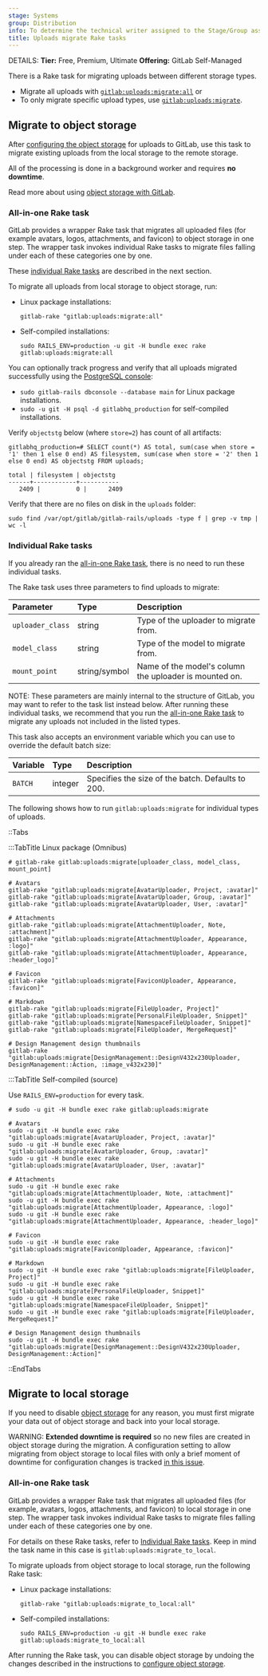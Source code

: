 ```yaml
---
stage: Systems
group: Distribution
info: To determine the technical writer assigned to the Stage/Group associated with this page, see https://handbook.gitlab.com/handbook/product/ux/technical-writing/#assignments
title: Uploads migrate Rake tasks
---
```


DETAILS:
**Tier:** Free, Premium, Ultimate
**Offering:** GitLab Self-Managed

There is a Rake task for migrating uploads between different storage types.

- Migrate all uploads with [`gitlab:uploads:migrate:all`](#all-in-one-rake-task) or
- To only migrate specific upload types, use [`gitlab:uploads:migrate`](#individual-rake-tasks).

## Migrate to object storage

After [configuring the object storage](../../uploads.md#using-object-storage) for uploads
to GitLab, use this task to migrate existing uploads from the local storage to the remote storage.

All of the processing is done in a background worker and requires **no downtime**.

Read more about using [object storage with GitLab](../../object_storage.md).

### All-in-one Rake task

GitLab provides a wrapper Rake task that migrates all uploaded files (for example avatars, logos,
attachments, and favicon) to object storage in one step. The wrapper task invokes individual Rake
tasks to migrate files falling under each of these categories one by one.

These [individual Rake tasks](#individual-rake-tasks) are described in the next section.

To migrate all uploads from local storage to object storage, run:

- Linux package installations:

  ```shell
  gitlab-rake "gitlab:uploads:migrate:all"
  ```

- Self-compiled installations:

  ```shell
  sudo RAILS_ENV=production -u git -H bundle exec rake gitlab:uploads:migrate:all
  ```

You can optionally track progress and verify that all uploads migrated successfully using the
[PostgreSQL console](https://docs.gitlab.com/omnibus/settings/database.html#connecting-to-the-bundled-postgresql-database):

- `sudo gitlab-rails dbconsole --database main` for Linux package installations.
- `sudo -u git -H psql -d gitlabhq_production` for self-compiled installations.

Verify `objectstg` below (where `store=2`) has count of all artifacts:

```shell
gitlabhq_production=# SELECT count(*) AS total, sum(case when store = '1' then 1 else 0 end) AS filesystem, sum(case when store = '2' then 1 else 0 end) AS objectstg FROM uploads;

total | filesystem | objectstg
------+------------+-----------
   2409 |          0 |      2409
```

Verify that there are no files on disk in the `uploads` folder:

```shell
sudo find /var/opt/gitlab/gitlab-rails/uploads -type f | grep -v tmp | wc -l
```

### Individual Rake tasks

If you already ran the [all-in-one Rake task](#all-in-one-rake-task), there is no need to run these
individual tasks.

The Rake task uses three parameters to find uploads to migrate:

| Parameter        | Type          | Description                                            |
|:-----------------|:--------------|:-------------------------------------------------------|
| `uploader_class` | string        | Type of the uploader to migrate from.                  |
| `model_class`    | string        | Type of the model to migrate from.                     |
| `mount_point`    | string/symbol | Name of the model's column the uploader is mounted on. |

NOTE:
These parameters are mainly internal to the structure of GitLab, you may want to refer to the task list
instead below. After running these individual tasks, we recommend that you run the [all-in-one Rake task](#all-in-one-rake-task)
to migrate any uploads not included in the listed types.

This task also accepts an environment variable which you can use to override
the default batch size:

| Variable | Type    | Description                                       |
|:---------|:--------|:--------------------------------------------------|
| `BATCH`  | integer | Specifies the size of the batch. Defaults to 200. |

The following shows how to run `gitlab:uploads:migrate` for individual types of uploads.

::Tabs

:::TabTitle Linux package (Omnibus)

```shell
# gitlab-rake gitlab:uploads:migrate[uploader_class, model_class, mount_point]

# Avatars
gitlab-rake "gitlab:uploads:migrate[AvatarUploader, Project, :avatar]"
gitlab-rake "gitlab:uploads:migrate[AvatarUploader, Group, :avatar]"
gitlab-rake "gitlab:uploads:migrate[AvatarUploader, User, :avatar]"

# Attachments
gitlab-rake "gitlab:uploads:migrate[AttachmentUploader, Note, :attachment]"
gitlab-rake "gitlab:uploads:migrate[AttachmentUploader, Appearance, :logo]"
gitlab-rake "gitlab:uploads:migrate[AttachmentUploader, Appearance, :header_logo]"

# Favicon
gitlab-rake "gitlab:uploads:migrate[FaviconUploader, Appearance, :favicon]"

# Markdown
gitlab-rake "gitlab:uploads:migrate[FileUploader, Project]"
gitlab-rake "gitlab:uploads:migrate[PersonalFileUploader, Snippet]"
gitlab-rake "gitlab:uploads:migrate[NamespaceFileUploader, Snippet]"
gitlab-rake "gitlab:uploads:migrate[FileUploader, MergeRequest]"

# Design Management design thumbnails
gitlab-rake "gitlab:uploads:migrate[DesignManagement::DesignV432x230Uploader, DesignManagement::Action, :image_v432x230]"
```

:::TabTitle Self-compiled (source)

Use `RAILS_ENV=production` for every task.

```shell
# sudo -u git -H bundle exec rake gitlab:uploads:migrate

# Avatars
sudo -u git -H bundle exec rake "gitlab:uploads:migrate[AvatarUploader, Project, :avatar]"
sudo -u git -H bundle exec rake "gitlab:uploads:migrate[AvatarUploader, Group, :avatar]"
sudo -u git -H bundle exec rake "gitlab:uploads:migrate[AvatarUploader, User, :avatar]"

# Attachments
sudo -u git -H bundle exec rake "gitlab:uploads:migrate[AttachmentUploader, Note, :attachment]"
sudo -u git -H bundle exec rake "gitlab:uploads:migrate[AttachmentUploader, Appearance, :logo]"
sudo -u git -H bundle exec rake "gitlab:uploads:migrate[AttachmentUploader, Appearance, :header_logo]"

# Favicon
sudo -u git -H bundle exec rake "gitlab:uploads:migrate[FaviconUploader, Appearance, :favicon]"

# Markdown
sudo -u git -H bundle exec rake "gitlab:uploads:migrate[FileUploader, Project]"
sudo -u git -H bundle exec rake "gitlab:uploads:migrate[PersonalFileUploader, Snippet]"
sudo -u git -H bundle exec rake "gitlab:uploads:migrate[NamespaceFileUploader, Snippet]"
sudo -u git -H bundle exec rake "gitlab:uploads:migrate[FileUploader, MergeRequest]"

# Design Management design thumbnails
sudo -u git -H bundle exec rake "gitlab:uploads:migrate[DesignManagement::DesignV432x230Uploader, DesignManagement::Action]"
```

::EndTabs

## Migrate to local storage

If you need to disable [object storage](../../object_storage.md) for any reason, you must first
migrate your data out of object storage and back into your local storage.

WARNING:
**Extended downtime is required** so no new files are created in object storage during
the migration. A configuration setting to allow migrating
from object storage to local files with only a brief moment of downtime for configuration changes
is tracked [in this issue](https://gitlab.com/gitlab-org/gitlab/-/issues/30979).

### All-in-one Rake task

GitLab provides a wrapper Rake task that migrates all uploaded files (for example, avatars, logos,
attachments, and favicon) to local storage in one step. The wrapper task invokes individual Rake
tasks to migrate files falling under each of these categories one by one.

For details on these Rake tasks, refer to [Individual Rake tasks](#individual-rake-tasks).
Keep in mind the task name in this case is `gitlab:uploads:migrate_to_local`.

To migrate uploads from object storage to local storage, run the following Rake task:

- Linux package installations:

  ```shell
  gitlab-rake "gitlab:uploads:migrate_to_local:all"
  ```

- Self-compiled installations:

  ```shell
  sudo RAILS_ENV=production -u git -H bundle exec rake gitlab:uploads:migrate_to_local:all
  ```

After running the Rake task, you can disable object storage by undoing the changes described
in the instructions to [configure object storage](../../uploads.md#using-object-storage).
